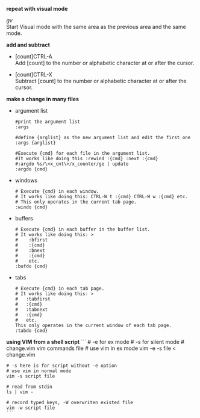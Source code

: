 **repeat with visual mode**

*gv*       
Start Visual mode with the same area as the previous area and the same mode.

**add and subtract**

+   [count]CTRL-A			
Add [count] to the number or alphabetic character at or after the cursor.  

+   [count]CTRL-X          
Subtract [count] to the number or alphabetic character at or after the cursor.   

**make a change in many files**

+   argument list

    ```
    #print the argument list
    :args   

    #define {arglist} as the new argument list and edit the first one
    :args {arglist} 

    #Execute {cmd} for each file in the argument list.  
    #It works like doing this :rewind :{cmd} :next :{cmd}
    #:argdo %s/\<x_cnt\>/x_counter/ge | update
    :argdo {cmd}
    ```

+   windows
    ```
    # Execute {cmd} in each window.              
    # It works like doing this: CTRL-W t :{cmd} CTRL-W w :{cmd} etc.                               
    # This only operates in the current tab page.
    :windo {cmd}
    ```
    

+   buffers
    ```
    # Execute {cmd} in each buffer in the buffer list.
    # It works like doing this: >                     
    #    :bfirst                                 
    #    :{cmd}                                  
    #    :bnext                                  
    #    :{cmd}                                  
    #    etc.                                    
    :bufdo {cmd}
    ```

+   tabs
    ```
    # Execute {cmd} in each tab page. 
    # It works like doing this: >     
    # 	:tabfirst               
    # 	:{cmd}                  
    # 	:tabnext                
    # 	:{cmd}                  
    # 	etc.                    
    This only operates in the current window of each tab page.
    :tabdo {cmd}
    ```

**using VIM from a shell script**
    ```
    # -e for ex mode
    # -s for silent mode
    # change.vim vim commands file
    # use vim in ex mode
    vim -e -s file < change.vim
    
    # -s here is for script without -e option
    # use vim in normal mode
    vim -s script file
    
    # read from stdin
    ls | vim -
    
    # record typed keys, -W overwriten existed file
    vim -w script file
    ```
